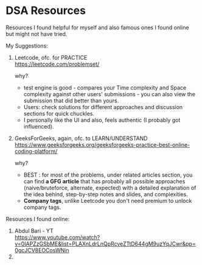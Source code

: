 # DSA Resources 

Resources I found helpful for myself and also famous ones I found online but might not have tried.

My Suggestions:

1. Leetcode, ofc. for PRACTICE <br>
   https://leetcode.com/problemset/ <br>
   
   why?
   - test engine is good - compares your Time complexity and Space complexity against other users' submissions - you can also view the submission that did better 
     than yours.<br>
   - Users: check solutions for different approaches and discussion sections for quick chuckles. <br>
   - I personally like the UI and also, feels authentic (I probably got influenced).<br>

2. GeeksForGeeks, again, ofc. to LEARN/UNDERSTAND <br>
   https://www.geeksforgeeks.org/geeksforgeeks-practice-best-online-coding-platform/ <br>
   
   why?
   - BEST : for most of the problems, under related articles section, you can find **a GFG article** that has probably all possible approaches (naive/bruteforce, alternate, expected) with a detailed explanation of the idea behind, step-by-step notes and slides, and complexities. <br>
   - **Company tags**, unlike Leetcode you don't need premium to unlock company tags.<br>



Resources I found online: <br>

1. Abdul Bari - YT <br>
   https://www.youtube.com/watch?v=0IAPZzGSbME&list=PLAXnLdrLnQpRcveZTtD644gM9uzYqJCwr&pp=0gcJCV8EOCosWNin
2. 
   
  
